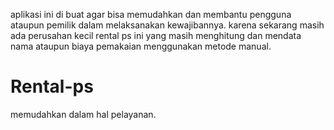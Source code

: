 aplikasi ini di buat agar bisa memudahkan dan membantu pengguna ataupun pemilik dalam melaksanakan kewajibannya. karena sekarang masih 
ada perusahan kecil rental ps ini yang masih menghitung dan mendata nama ataupun biaya pemakaian menggunakan metode manual.
# Rental-ps
memudahkan dalam hal pelayanan.
